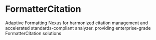 # FormatterCitation
Adaptive Formatting Nexus for harmonized citation management and accelerated standards-compliant analyzer. providing enterprise-grade FormatterCitation solutions

